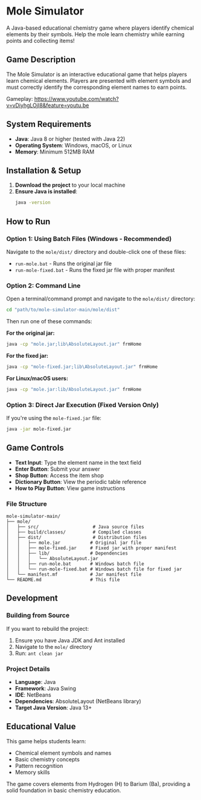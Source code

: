 # Mole Simulator

A Java-based educational chemistry game where players identify chemical elements by their symbols. Help the mole learn chemistry while earning points and collecting items!

## Game Description

The Mole Simulator is an interactive educational game that helps players learn chemical elements. Players are presented with element symbols and must correctly identify the corresponding element names to earn points. 


Gameplay:
https://www.youtube.com/watch?v=vDiyhgLOjI8&feature=youtu.be

## System Requirements

- **Java**: Java 8 or higher (tested with Java 22)
- **Operating System**: Windows, macOS, or Linux
- **Memory**: Minimum 512MB RAM

## Installation & Setup

1. **Download the project** to your local machine
2. **Ensure Java is installed**:
   ```bash
   java -version
   ```
## How to Run

### Option 1: Using Batch Files (Windows - Recommended)

Navigate to the `mole/dist/` directory and double-click one of these files:
- `run-mole.bat` - Runs the original jar file
- `run-mole-fixed.bat` - Runs the fixed jar file with proper manifest

### Option 2: Command Line

Open a terminal/command prompt and navigate to the `mole/dist/` directory:

```bash
cd "path/to/mole-simulator-main/mole/dist"
```

Then run one of these commands:

**For the original jar:**
```bash
java -cp "mole.jar;lib\AbsoluteLayout.jar" frmHome
```

**For the fixed jar:**
```bash
java -cp "mole-fixed.jar;lib\AbsoluteLayout.jar" frmHome
```

**For Linux/macOS users:**
```bash
java -cp "mole.jar:lib/AbsoluteLayout.jar" frmHome
```

### Option 3: Direct Jar Execution (Fixed Version Only)

If you're using the `mole-fixed.jar` file:
```bash
java -jar mole-fixed.jar
```
## Game Controls

- **Text Input**: Type the element name in the text field
- **Enter Button**: Submit your answer
- **Shop Button**: Access the item shop
- **Dictionary Button**: View the periodic table reference
- **How to Play Button**: View game instructions

### File Structure

```
mole-simulator-main/
├── mole/
│   ├── src/                    # Java source files
│   ├── build/classes/          # Compiled classes
│   ├── dist/                   # Distribution files
│   │   ├── mole.jar           # Original jar file
│   │   ├── mole-fixed.jar     # Fixed jar with proper manifest
│   │   ├── lib/               # Dependencies
│   │   │   └── AbsoluteLayout.jar
│   │   ├── run-mole.bat       # Windows batch file
│   │   └── run-mole-fixed.bat # Windows batch file for fixed jar
│   └── manifest.mf            # Jar manifest file
└── README.md                  # This file
```

## Development

### Building from Source

If you want to rebuild the project:

1. Ensure you have Java JDK and Ant installed
2. Navigate to the `mole/` directory
3. Run: `ant clean jar`

### Project Details

- **Language**: Java
- **Framework**: Java Swing
- **IDE**: NetBeans
- **Dependencies**: AbsoluteLayout (NetBeans library)
- **Target Java Version**: Java 13+

## Educational Value

This game helps students learn:
- Chemical element symbols and names
- Basic chemistry concepts
- Pattern recognition
- Memory skills

The game covers elements from Hydrogen (H) to Barium (Ba), providing a solid foundation in basic chemistry education.

